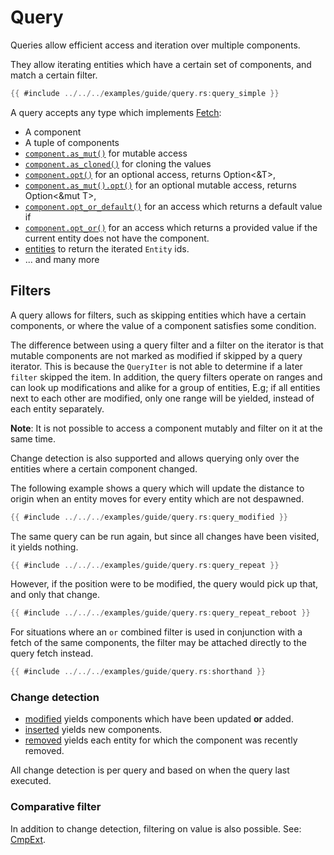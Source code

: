 # Query

Queries allow efficient access and iteration over multiple components.

They allow iterating entities which have a certain set of components, and match
a certain filter.

```rust
{{ #include ../../../examples/guide/query.rs:query_simple }}
```

A query accepts any type which implements
[Fetch](https://docs.rs/flax/latest/flax/fetch/trait.Fetch.html):

- A component
- A tuple of components
- [`component.as_mut()`](https://docs.rs/flax/latest/flax/struct.Component.html#method.as_mut) for mutable access
- [`component.as_cloned()`](https://docs.rs/flax/latest/flax/struct.Component.html#method.as_cloned) for cloning the values
- [`component.opt()`](https://docs.rs/flax/latest/flax/trait.FetchExt.html#method.opt) for an optional access, returns Option<&T>,
- [`component.as_mut().opt()`](https://docs.rs/flax/latest/flax/trait.FetchExt.html#method.opt) for an optional mutable access, returns Option<&mut T>,
- [`component.opt_or_default()`](https://docs.rs/flax/latest/flax/trait.FetchExt.html#method.opt_or_default) for an access which returns a default value if
- [`component.opt_or()`](https://docs.rs/flax/latest/flax/trait.FetchExt.html#method.opt_or) for an access which returns a provided value if
  the current entity does not have the component.
- [entities](https://docs.rs/flax/latest/flax/fn.entities.html) to return the
  iterated `Entity` ids.
- ... and many more

## Filters

A query allows for filters, such as skipping entities which have a certain
components, or where the value of a component satisfies some condition.

The difference between using a query filter and a filter on the iterator is that
mutable components are not marked as modified if skipped by a query iterator.
This is because the `QueryIter` is not able to determine if a later `filter`
skipped the item. In addition, the query filters operate on ranges and can look
up modifications and alike for a group of entities, E.g; if all entities next to
each other are modified, only one range will be yielded, instead of each entity
separately.

**Note**: It is not possible to access a component mutably and filter on it at
the same time.

Change detection is also supported and allows querying only over the entities
where a certain component changed.

The following example shows a query which will update the distance to origin
when an entity moves for every entity which are not despawned.

```rust
{{ #include ../../../examples/guide/query.rs:query_modified }}
```

The same query can be run again, but since all changes have been visited, it
yields nothing.

```rust
{{ #include ../../../examples/guide/query.rs:query_repeat }}
```

However, if the position were to be modified, the query would pick up that, and
only that change.

```rust
{{ #include ../../../examples/guide/query.rs:query_repeat_reboot }}
```

For situations where an `or` combined filter is used in conjunction with a fetch
of the same components, the filter may be attached directly to the query fetch
instead.

```rust
{{ #include ../../../examples/guide/query.rs:shorthand }}
```

### Change detection

- [modified](https://docs.rs/flax/latest/flax/struct.Component.html#method.modified) yields components which have been updated **or** added.
- [inserted](https://docs.rs/flax/latest/flax/struct.Component.html#method.added) yields new components.
- [removed](https://docs.rs/flax/latest/flax/struct.Component.html#method.removed) yields each entity for which the component was recently removed.

All change detection is per query and based on when the query last executed.

### Comparative filter

In addition to change detection, filtering on value is also possible. See: [CmpExt](https://docs.rs/flax/latest/flax/trait.CmpExt.html).
